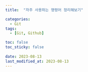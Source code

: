 ```yaml
---
title:  "자주 사용하는 명령어 정리해보기"

categories:
  - Git
tags:
  - [Git, Github]

toc: false
toc_sticky: false
 
date: 2023-08-13
last_modified_at: 2023-08-13
---
```

